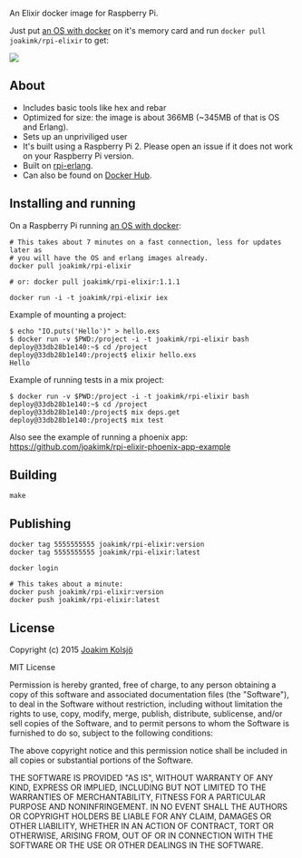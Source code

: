 An Elixir docker image for Raspberry Pi.

Just put [an OS with docker](http://blog.hypriot.com/downloads/) on it's memory card and run `docker pull joakimk/rpi-elixir` to get:

![](https://dl.dropboxusercontent.com/u/136929/github/rpi-elixir.png)

## About

* Includes basic tools like hex and rebar
* Optimized for size: the image is about 366MB (~345MB of that is OS and Erlang).
* Sets up an unpriviliged user
* It's built using a Raspberry Pi 2. Please open an issue if it does not work on your Raspberry Pi version.
* Built on [rpi-erlang](https://github.com/joakimk/rpi-erlang).
* Can also be found on [Docker Hub](https://hub.docker.com/r/joakimk/rpi-elixir/).

## Installing and running

On a Raspberry Pi running [an OS with docker](http://blog.hypriot.com/downloads/):

    # This takes about 7 minutes on a fast connection, less for updates later as
    # you will have the OS and erlang images already.
    docker pull joakimk/rpi-elixir

    # or: docker pull joakimk/rpi-elixir:1.1.1

    docker run -i -t joakimk/rpi-elixir iex

Example of mounting a project:

    $ echo "IO.puts('Hello')" > hello.exs
    $ docker run -v $PWD:/project -i -t joakimk/rpi-elixir bash
    deploy@33db28b1e140:~$ cd /project
    deploy@33db28b1e140:/project$ elixir hello.exs
    Hello

Example of running tests in a mix project:

    $ docker run -v $PWD:/project -i -t joakimk/rpi-elixir bash
    deploy@33db28b1e140:~$ cd /project
    deploy@33db28b1e140:/project$ mix deps.get
    deploy@33db28b1e140:/project$ mix test

Also see the example of running a phoenix app: <https://github.com/joakimk/rpi-elixir-phoenix-app-example>

## Building

    make

## Publishing

    docker tag 5555555555 joakimk/rpi-elixir:version
    docker tag 5555555555 joakimk/rpi-elixir:latest

    docker login

    # This takes about a minute:
    docker push joakimk/rpi-elixir:version
    docker push joakimk/rpi-elixir:latest

## License

Copyright (c) 2015 [Joakim Kolsjö](https://twitter.com/joakimk)

MIT License

Permission is hereby granted, free of charge, to any person obtaining
a copy of this software and associated documentation files (the
"Software"), to deal in the Software without restriction, including
without limitation the rights to use, copy, modify, merge, publish,
distribute, sublicense, and/or sell copies of the Software, and to
permit persons to whom the Software is furnished to do so, subject to
the following conditions:

The above copyright notice and this permission notice shall be
included in all copies or substantial portions of the Software.

THE SOFTWARE IS PROVIDED "AS IS", WITHOUT WARRANTY OF ANY KIND,
EXPRESS OR IMPLIED, INCLUDING BUT NOT LIMITED TO THE WARRANTIES OF
MERCHANTABILITY, FITNESS FOR A PARTICULAR PURPOSE AND
NONINFRINGEMENT. IN NO EVENT SHALL THE AUTHORS OR COPYRIGHT HOLDERS BE
LIABLE FOR ANY CLAIM, DAMAGES OR OTHER LIABILITY, WHETHER IN AN ACTION
OF CONTRACT, TORT OR OTHERWISE, ARISING FROM, OUT OF OR IN CONNECTION
WITH THE SOFTWARE OR THE USE OR OTHER DEALINGS IN THE SOFTWARE.
